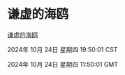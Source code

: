 # 谦虚的海鸥
[谦虚的海鸥](http://219.139.199.238:56308/qxdho/course/base/hotlink/index.php)

2024年 10月 24日 星期四 19:50:01 CST

2024年 10月 24日 星期四 11:50:01 GMT
